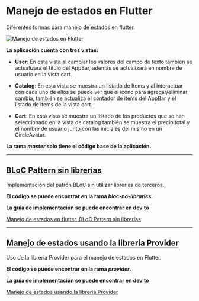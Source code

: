 # Manejo de estados en Flutter

Diferentes formas para manejo de estados en flutter.

![Manejo de estados en Flutter](https://user-images.githubusercontent.com/2531939/92287705-259ee500-eed0-11ea-8c3a-0d027aec1a6f.gif)

**La aplicación cuenta con tres vistas:**

- **User**: En esta vista al cambiar los valores del campo de texto también se actualizará el título del AppBar, además se actualizará en nombre de usuario en la vista cart.

- **Catalog**: En esta vista se muestra un listado de Items y al interactuar con cada uno de ellos se puede ver que el ícono para agregar/eliminar cambia, también se actualiza el contador de items del AppBar y el listado de items de la vista cart.

- **Cart**: En esta vista se muestra un listado de los productos que se han seleccionado en la vista de catalog también se muestra el precio total y el nombre de usuario junto con las iniciales del mismo en un CircleAvatar.

**La rama *master* solo tiene el código base de la aplicación.**

------------

## [BLoC Pattern sin librerías](https://github.com/marcedroid/Flutter-State-Management-Demos/tree/bloc-no-libraries "BLoC Pattern sin librerías")

Implementación del patrón BLoC sin utilizar librerías de terceros.

**El código se puede encontrar en la rama *bloc-no-libraries*.**

**La guía de implementación se puede encontrar en dev.to**

[Manejo de estados en flutter, BLoC Pattern sin librerías](https://dev.to/marcelo/manejo-de-estados-en-flutter-bloc-pattern-sin-librerias-558c "Manejo de estados en flutter, BLoC Pattern sin librerías")

------------

## [Manejo de estados usando la librería Provider](https://github.com/marcedroid/Flutter-State-Management-Demos/tree/provider "Manejo de estados usando la librería Provider")

Uso de la librería Provider para el manejo de estados en Flutter.

**El código se puede encontrar en la rama *provider*.**

**La guía de implementación se puede encontrar en dev.to**

[Manejo de estados usando la librería Provider](https://dev.to/marcelo/manejo-de-estados-en-flutter-provider-5dkd "Manejo de estados usando la librería Provider")
